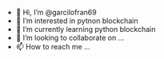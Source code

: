 - 👋 Hi, I’m @garcilofran69
- 👀 I’m interested in pytnon blockchain
- 🌱 I’m currently learning python blockchain
- 💞️ I’m looking to collaborate on ...
- 📫 How to reach me ...

<!---
garcilofran69/garcilofran69 is a ✨ special ✨ repository because its `README.md` (this file) appears on your GitHub profile.
You can click the Preview link to take a look at your changes.
--->
